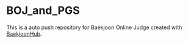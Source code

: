 # BOJ_and_PGS
This is a auto push repository for Baekjoon Online Judge created with [BaekjoonHub](https://github.com/BaekjoonHub/BaekjoonHub).
